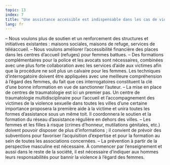 ```yaml
---
topic: 13
index: 7
title: "Une assistance accessible est indispensable dans les cas de violence à l’égard des femmes."
lang: fr
---
```

– Nous voulons plus de soutien et un renforcement des structures et
initiatives existantes : maisons sociales, maisons de refuge, services de
téléaccueil.
– Nous voulons améliorer l’accessibilité financière des places dans les
centres d’accueil (refuges) pour femmes battues.
– Des formations complémentaires pour la police et les avocats sont
nécessaires, combinées avec une plus forte collaboration avec les services
d’aide aux victimes afin que la procédure ne soit plus un calvaire pour les
femmes. Les techniques d’interrogatoire doivent être appliquées avec une
meilleure compréhension à l’égard des femmes, du fait que ces interrogatoires
constituent la clé d’une bonne information en vue de sanctionner l’auteur.
– La mise en place de centres de traumatologie est ici un premier pas. Un
centre de traumatologie multidisciplinaire pour l’accueil et l’accompagnement
des victimes de la violence sexuelle dans toutes les villes d’une certaine
importance proposera la première aide à la victime et unira toutes les formes
d’assistance sous un même toit. Il coordonnera le soutien et la formation du
réseau d’assistance régulière en dehors des villes.
– Les femmes et les filles à risque (crimes d’honneur, mutilations génitales,
etc.) doivent pouvoir disposer de plus d’informations ; il convient de prévoir
des subventions pour favoriser l’acquisition d’expertise et pour la formation
au sein de toutes les associations concernées.
– La prévention à partir de la perspective masculine est nécessaire. À
commencer par l’enseignement et aussi dans le reste de la société, il est
nécessaire d’indiquer aux hommes leurs responsabilités pour bannir la violence
à l’égard des femmes.
